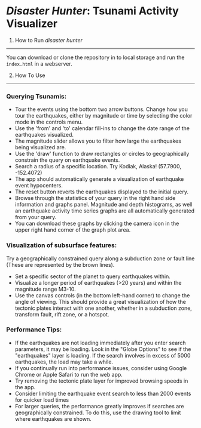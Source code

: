 # *Disaster Hunter*: Tsunami Activity Visualizer

1. How to Run *disaster hunter*
-----
You can download or clone the repository in to local storage and run the `index.html` in a webserver.

2. How To Use
-----
### Querying Tsunamis:
  * Tour the events using the bottom two arrow buttons. Change how you tour the earthquakes, either by magnitude or time by selecting the color mode in the controls menu.
  * Use the 'from' and 'to' calendar fill-ins to change the date range of the earthquakes visualized.
  * The magnitude slider allows you to filter how large the earthquakes being visualized are.
  * Use the 'draw' function to draw rectangles or circles to geographically constrain the query on earthquake events.
  * Search a radius of a specific location. Try Kodiak, Alaska! (57.7900, -152.4072)
  * The app should automatically generate a visualization of earthquake event hypocenters.
  * The reset button reverts the earthquakes displayed to the initial query.
  * Browse through the statistics of your query in the right hand side information and graphs panel. Magnitude and depth histograms, as well an earthquake activity time series graphs are all automatically generated from your query.
  * You can download these graphs by clicking the camera icon in the upper right hand corner of the graph plot area.

### Visualization of subsurface features:
Try a geographically constrained query along a subduction zone or fault line (These are represented by the brown lines).
  * Set a specific sector of the planet to query earthquakes within.
  * Visualize a longer period of earthquakes (>20 years) and within the magnitude range M3-10.
  * Use the canvas controls (in the bottom left-hand corner) to change the angle of viewing. This should provide a great visualization of how the tectonic plates interact with one another, whether in a subduction zone, transform fault, rift zone, or a hotspot.

### Performance Tips:
* If the earthquakes are not loading immediately after you enter search parameters, it may be loading.
Look in the "Globe Options" to see if the "earthquakes" layer is loading. If the search involves in
excess of 5000 earthquakes, the load may take a while.
* If you continually run into performance issues, consider using
  Google Chrome or Apple Safari to run the web app.
* Try removing the tectonic plate layer for improved browsing speeds in the app.
* Consider limiting the earthquake event search to less than 2000 events for quicker load times
* For larger queries, the performance greatly improves if searches are geographically constrained. To
        do this, use the drawing tool to limit where earthquakes are shown.

